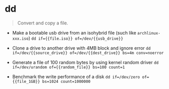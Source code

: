 # dd
> Convert and copy a file.

- Make a bootable usb drive from an isohybrid file (such like `archlinux-xxx.iso`)
`dd if={{file.iso}} of=/dev/{{usb_drive}}`

- Clone a drive to another drive with 4MB block and ignore error
`dd if=/dev/{{source_drive}} of=/dev/{{dest_drive}} bs=4m conv=noerror`

- Generate a file of 100 random bytes by using kernel random driver
`dd if=/dev/urandom of={{random_file}} bs=100 count=1`

- Benchmark the write performance of a disk
`dd if=/dev/zero of={{file_1GB}} bs=1024 count=1000000`
